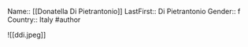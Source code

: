 Name:: [[Donatella Di Pietrantonio]]
LastFirst:: Di Pietrantonio
Gender:: f
Country:: Italy
#author

![[ddi.jpeg]]